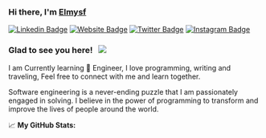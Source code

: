 ### Hi there, I'm <a href="https://www.pasdiaku.com" target="_blank">Elmysf</a>

[![Linkedin Badge](https://img.shields.io/badge/-LinkedIn-0e76a8?style=flat-square&logo=Linkedin&logoColor=white)](https://www.linkedin.com/in/sufiandyelmy/)
[![Website Badge](https://img.shields.io/badge/Website-3b5998?style=flat-square&logo=google-chrome&logoColor=white)](https://www.pasdiaku.com)
[![Twitter Badge](https://img.shields.io/badge/-Twitter-00acee?style=flat-square&logo=Twitter&logoColor=white)](https://twitter.com/Elmysf__)
[![Instagram Badge](https://img.shields.io/badge/-Instagram-e4405f?style=flat-square&logo=Instagram&logoColor=white)](https://instagram.com/Elmysf__)

### Glad to see you here! &nbsp; ![](https://visitor-badge.glitch.me/badge?page_id=elmysf.elmysf)

I am Currently learning  Engineer, I love programming, writing and traveling, Feel free to connect with me and learn together.

Software engineering is a never-ending puzzle that I am passionately engaged in solving. I believe in the power of programming to transform and improve the lives of people around the world.
  
📈 **My GitHub Stats:**

